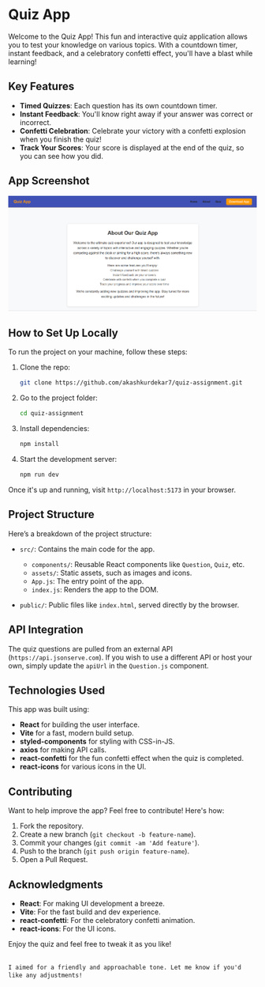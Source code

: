 # Quiz App

Welcome to the Quiz App! This fun and interactive quiz application allows you to test your knowledge on various topics. With a countdown timer, instant feedback, and a celebratory confetti effect, you'll have a blast while learning!

## Key Features

- **Timed Quizzes**: Each question has its own countdown timer.
- **Instant Feedback**: You'll know right away if your answer was correct or incorrect.
- **Confetti Celebration**: Celebrate your victory with a confetti explosion when you finish the quiz!
- **Track Your Scores**: Your score is displayed at the end of the quiz, so you can see how you did.

## App Screenshot

![About Screenshot](public/screenshots/About.png)

## How to Set Up Locally

To run the project on your machine, follow these steps:

1. Clone the repo:

   ```bash
   git clone https://github.com/akashkurdekar7/quiz-assignment.git
   ```

2. Go to the project folder:

   ```bash
   cd quiz-assignment
   ```

3. Install dependencies:

   ```bash
   npm install
   ```

4. Start the development server:
   ```bash
   npm run dev
   ```

Once it's up and running, visit `http://localhost:5173` in your browser.

## Project Structure

Here’s a breakdown of the project structure:

- `src/`: Contains the main code for the app.

  - `components/`: Reusable React components like `Question`, `Quiz`, etc.
  - `assets/`: Static assets, such as images and icons.
  - `App.js`: The entry point of the app.
  - `index.js`: Renders the app to the DOM.

- `public/`: Public files like `index.html`, served directly by the browser.

## API Integration

The quiz questions are pulled from an external API (`https://api.jsonserve.com`). If you wish to use a different API or host your own, simply update the `apiUrl` in the `Question.js` component.

## Technologies Used

This app was built using:

- **React** for building the user interface.
- **Vite** for a fast, modern build setup.
- **styled-components** for styling with CSS-in-JS.
- **axios** for making API calls.
- **react-confetti** for the fun confetti effect when the quiz is completed.
- **react-icons** for various icons in the UI.

## Contributing

Want to help improve the app? Feel free to contribute! Here's how:

1. Fork the repository.
2. Create a new branch (`git checkout -b feature-name`).
3. Commit your changes (`git commit -am 'Add feature'`).
4. Push to the branch (`git push origin feature-name`).
5. Open a Pull Request.

## Acknowledgments

- **React**: For making UI development a breeze.
- **Vite**: For the fast build and dev experience.
- **react-confetti**: For the celebratory confetti animation.
- **react-icons**: For the UI icons.

Enjoy the quiz and feel free to tweak it as you like!

```

I aimed for a friendly and approachable tone. Let me know if you'd like any adjustments!
```
